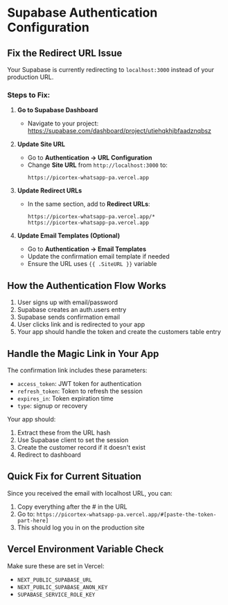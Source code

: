 # Supabase Authentication Configuration

## Fix the Redirect URL Issue

Your Supabase is currently redirecting to `localhost:3000` instead of your production URL. 

### Steps to Fix:

1. **Go to Supabase Dashboard**
   - Navigate to your project: https://supabase.com/dashboard/project/utiehqkhjbfaadznqbsz

2. **Update Site URL**
   - Go to **Authentication → URL Configuration**
   - Change **Site URL** from `http://localhost:3000` to:
     ```
     https://picortex-whatsapp-pa.vercel.app
     ```

3. **Update Redirect URLs**
   - In the same section, add to **Redirect URLs**:
     ```
     https://picortex-whatsapp-pa.vercel.app/*
     https://picortex-whatsapp-pa.vercel.app
     ```

4. **Update Email Templates (Optional)**
   - Go to **Authentication → Email Templates**
   - Update the confirmation email template if needed
   - Ensure the URL uses `{{ .SiteURL }}` variable

## How the Authentication Flow Works

1. User signs up with email/password
2. Supabase creates an auth.users entry
3. Supabase sends confirmation email
4. User clicks link and is redirected to your app
5. Your app should handle the token and create the customers table entry

## Handle the Magic Link in Your App

The confirmation link includes these parameters:
- `access_token`: JWT token for authentication
- `refresh_token`: Token to refresh the session
- `expires_in`: Token expiration time
- `type`: signup or recovery

Your app should:
1. Extract these from the URL hash
2. Use Supabase client to set the session
3. Create the customer record if it doesn't exist
4. Redirect to dashboard

## Quick Fix for Current Situation

Since you received the email with localhost URL, you can:
1. Copy everything after the # in the URL
2. Go to: `https://picortex-whatsapp-pa.vercel.app/#[paste-the-token-part-here]`
3. This should log you in on the production site

## Vercel Environment Variable Check

Make sure these are set in Vercel:
- `NEXT_PUBLIC_SUPABASE_URL`
- `NEXT_PUBLIC_SUPABASE_ANON_KEY`
- `SUPABASE_SERVICE_ROLE_KEY`